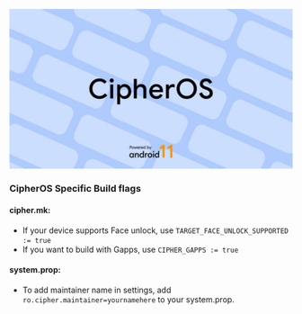 ![banner](.github/banner.png)

### CipherOS Specific Build flags ### 

#### cipher.mk:  ####

- If your device supports Face unlock, use `TARGET_FACE_UNLOCK_SUPPORTED := true`
- If you want to build with Gapps, use `CIPHER_GAPPS := true`

#### system.prop: ####

- To add maintainer name in settings, add `ro.cipher.maintainer=yournamehere` to your system.prop. 

